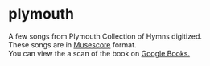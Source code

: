 # plymouth

A few songs from Plymouth Collection of Hymns digitized.  
These songs are in [Musescore](http://musescore.com) format.  
You can view the a scan of the book on [Google Books.](https://books.google.com/books?id=aXiDoR29mDQC)
